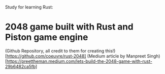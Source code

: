 Study for learning Rust:
# 2048 game built with Rust and Piston game engine

(Github Repository, all credit to them for creating this!)[https://github.com/coeuvre/rust-2048]
(Medium article by Manpreet Singh)[https://preettheman.medium.com/lets-build-the-2048-game-with-rust-29b6482ca5fb]
